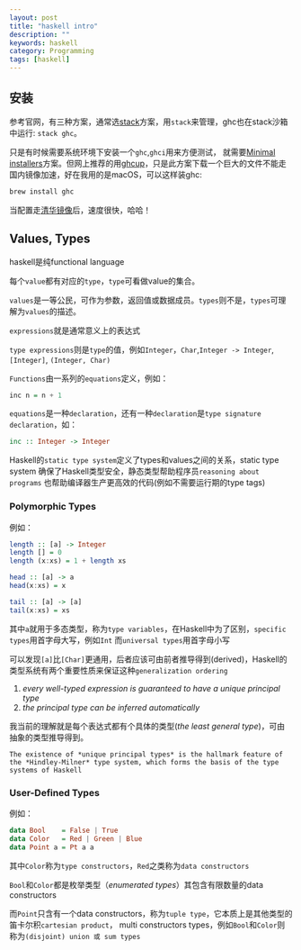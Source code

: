 ```yaml
---
layout: post
title: "haskell intro"
description: ""
keywords: haskell
category: Programming
tags: [haskell]
---
```


## 安装

参考官网，有三种方案，通常选[stack](https://www.haskell.org/downloads/#stack)方案，用`stack`来管理，ghc也在stack沙箱中运行: `stack ghc`。

只是有时候需要系统环境下安装一个`ghc`,`ghci`用来方便测试，
就需要[Minimal installers](https://www.haskell.org/downloads/#minimal)方案。但网上推荐的用[ghcup](https://github.com/haskell/ghcup)，只是此方案下载一个巨大的文件不能走国内镜像加速，好在我用的是macOS，可以这样装ghc:

```sh
brew install ghc
```

当配置走[清华镜像](https://mirrors.tuna.tsinghua.edu.cn/help/homebrew-bottles/)后，速度很快，哈哈！

## Values, Types

haskell是纯functional language

每个`value`都有对应的`type`，`type`可看做value的集合。

`values`是一等公民，可作为参数，返回值或数据成员。`types`则不是，`types`可理解为`values`的描述。

`expressions`就是通常意义上的表达式

`type expressions`则是`type`的值，例如`Integer`，`Char`,`Integer -> Integer`, `[Integer]`, `(Integer, Char)`

`Functions`由一系列的`equations`定义，例如：

```haskell
inc n = n + 1
```

`equations`是一种`declaration`，还有一种`declaration`是`type signature declaration`，如：

```haskell
inc :: Integer -> Integer
```

Haskell的`static type system`定义了types和values之间的关系，static type system 确保了Haskell类型安全，静态类型帮助程序员`reasoning about programs`
也帮助编译器生产更高效的代码(例如不需要运行期的type tags)

### Polymorphic Types

例如：

```haskell
length :: [a] -> Integer
length [] = 0
length (x:xs) = 1 + length xs

head :: [a] -> a
head(x:xs) = x

tail :: [a] -> [a]
tail(x:xs) = xs
```

其中`a`就用于多态类型，称为`type variables`，在Haskell中为了区别，`specific types`用首字母大写，例如`Int`
而`universal types`用首字母小写

可以发现`[a]`比`[Char]`更通用，后者应该可由前者推导得到(derived)，Haskell的类型系统有两个重要性质来保证这种`generalization ordering`

1. *every well-typed expression is guaranteed to have a unique principal type*
2. *the principal type can be inferred automatically*

我当前的理解就是每个表达式都有个具体的类型(*the least general type*)，可由抽象的类型推导得到。

```
The existence of *unique principal types* is the hallmark feature of the *Hindley-Milner* type system, which forms the basis of the type systems of Haskell
```

### User-Defined Types

例如：

```haskell
data Bool    = False | True
data Color   = Red | Green | Blue
data Point a = Pt a a
```

其中`Color`称为`type constructors`，`Red`之类称为`data constructors`

`Bool`和`Color`都是枚举类型（*enumerated types*）其包含有限数量的data constructors

而`Point`只含有一个data constructors，称为`tuple type`，它本质上是其他类型的笛卡尔积`cartesian product`，
multi constructors types，例如`Bool`和`Color`则称为`(disjoint) union 或 sum types`

